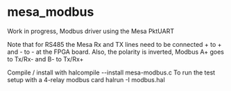# mesa_modbus

Work in progress, Modbus driver using the Mesa PktUART

Note that for RS485 the Mesa Rx and TX lines need to be connected + to + and - to - at the FPGA board. 
Also, the polarity is inverted, Modbus A+ goes to Tx/Rx- and B- to Tx/Rx+

Compile / install with halcompile --install mesa-modbus.c
To run the test setup with a 4-relay modbus card halrun -I modbus.hal

